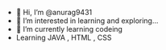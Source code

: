 - 👋 Hi, I’m @anurag9431
- 👀 I’m interested in learning and exploring...
- 🌱 I’m currently learning codeing
- Learning JAVA , HTML , CSS 
